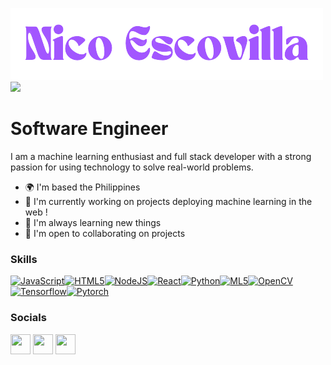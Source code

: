 
![Nico](https://raw.githubusercontent.com/Escovilla/Escovilla/main/NICOexe-removebg-preview%20(1).png)
![](https://komarev.com/ghpvc/?username=Escovilla)

<!-- ![count](https://chocolate-perch-gown.cyclic.app/image)
![count](https://img.shields.io/badge/dynamic/json?color=blue&label=Views&query=count&url=https://enchanting-mite-sheath-dress.cyclic.app/count) -->

# Software Engineer 

I am a machine learning enthusiast and full stack developer with a strong passion for using technology to solve real-world problems.

* 🌍  I'm based the Philippines 
* 🚀  I'm currently working on projects deploying machine learning in the web !
* 🧠  I'm always learning new things
* 🤝  I'm open to collaborating on projects 

### Skills


<p align="left">
<a href="https://developer.mozilla.org/en-US/docs/Web/JavaScript" target="_blank" rel="noreferrer"><img src="https://raw.githubusercontent.com/danielcranney/readme-generator/main/public/icons/skills/javascript-colored.svg" width="36" height="36" alt="JavaScript" /></a><a href="https://developer.mozilla.org/en-US/docs/Glossary/HTML5" target="_blank" rel="noreferrer"><img src="https://raw.githubusercontent.com/danielcranney/readme-generator/main/public/icons/skills/html5-colored.svg" width="36" height="36" alt="HTML5" /></a><a href="https://nodejs.org/en/" target="_blank" rel="noreferrer"><img src="https://raw.githubusercontent.com/danielcranney/readme-generator/main/public/icons/skills/nodejs-colored.svg" height="36" alt="NodeJS" /></a><a href="https://reactjs.org/" target="_blank" rel="noreferrer"><img src="https://raw.githubusercontent.com/danielcranney/readme-generator/main/public/icons/skills/react-colored.svg" width="36" height="36" alt="React" /></a><a href="https://www.python.org" target="_blank" rel="noreferrer"><img src="https://raw.githubusercontent.com/danielcranney/readme-generator/main/public/icons/skills/python-colored.svg" width="36" height="36" alt="Python" /></a><a href="https://ml5js.org" target="_blank" rel="noreferrer"><img src="https://user-images.githubusercontent.com/10605821/41332516-2ee26714-6eac-11e8-83e4-a40b8761e764.png" height="36" alt="ML5" /></a><a href="https://opencv.org/" target="_blank" rel="noreferrer"><img src="https://opencv.org/wp-content/uploads/2022/05/logo.png" height="36" alt="OpenCV" /></a><a href="https://getbootstrap.com/" target="_blank" rel="noreferrer"><img src="https://www.gstatic.com/devrel-devsite/prod/v4f875a1b81b7f452d4ad95ddc2e0847267daa183c4980c794500a8a63318384d/tensorflow/images/lockup.svg" height="36" alt="Tensorflow" /></a><a href="https://pytorch.org/" target="_blank" rel="noreferrer"><img src="https://upload.wikimedia.org/wikipedia/commons/9/96/Pytorch_logo.png" height="36" alt="Pytorch" /></a>
</p>


### Socials

<p align="left"> <a href="https://www.codepen.io/ris345" target="_blank" rel="noreferrer">
<img src="https://raw.githubusercontent.com/danielcranney/readme-generator/main/public/icons/socials/codepen.svg" width="32" height="32" /></a> 
<a href="https://www.github.com/nicoEXE" target="_blank" rel="noreferrer">
<img src="https://raw.githubusercontent.com/danielcranney/readme-generator/main/public/icons/socials/github.svg" width="32" height="32" /></a> 
<a href="http://linkedin.com/in/nico-escovilla-356596158" target="_blank" rel="noreferrer">
<img src="https://raw.githubusercontent.com/danielcranney/readme-generator/main/public/icons/socials/linkedin.svg" width="32" height="32" /></a></p>

<!-- <b>My GitHub Stats</b> -->

<!-- <a href="http://www.github.com/Escovilla"><img src="https://github-readme-stats-ruby-one.vercel.app/api?username=Escovilla&theme=outrun&show_icons=true&hide=prs,issues,contribs&show_icons=true" alt="Nico's GitHub stats" /></a>
 -->
